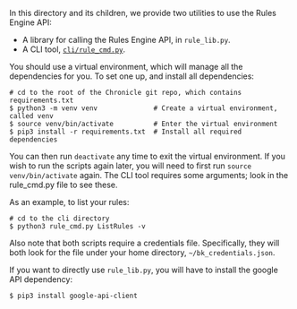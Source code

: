 In this directory and its children, we provide two utilities to use the Rules
Engine API:

*   A library for calling the Rules Engine API, in `rule_lib.py`.
*   A CLI tool, [`cli/rule_cmd.py`](./cli/rule_cmd.py).

You should use a virtual environment, which will manage all the dependencies for
you. To set one up, and install all dependencies:

```
# cd to the root of the Chronicle git repo, which contains requirements.txt
$ python3 -m venv venv              # Create a virtual environment, called venv
$ source venv/bin/activate          # Enter the virtual environment
$ pip3 install -r requirements.txt  # Install all required dependencies
```

You can then run `deactivate` any time to exit the virtual environment. If you
wish to run the scripts again later, you will need to first run `source
venv/bin/activate` again. The CLI tool requires some arguments; look in the
rule_cmd.py file to see these.

As an example, to list your rules:

```
# cd to the cli directory
$ python3 rule_cmd.py ListRules -v
```

Also note that both scripts require a credentials file. Specifically, they will
both look for the file under your home directory, `~/bk_credentials.json`.

If you want to directly use `rule_lib.py`, you will have to install the google
API dependency:

```
$ pip3 install google-api-client
```

